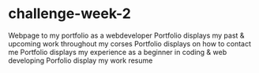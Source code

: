 # challenge-week-2
Webpage to my portfolio as a webdeveloper 
Portfolio displays my past & upcoming work throughout my corses
Portfolio displays on how to contact me 
Portfolio displays my experience as a beginner in coding & web developing 
Porfolio display my work resume 
